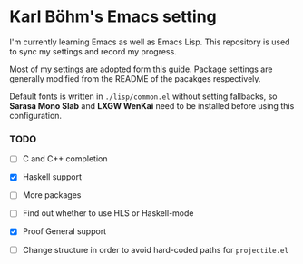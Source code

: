 # Karl Böhm's Emacs setting

I'm currently learning Emacs as well as Emacs Lisp. This repository is used to sync my settings and record my progress.

Most of my settings are adopted form [this](https://zhuanlan.zhihu.com/p/441612281) guide. Package settings are generally modified from the README of the pacakges respectively. 

Default fonts is written in `./lisp/common.el` without setting fallbacks, so **Sarasa Mono Slab** and **LXGW WenKai** need to be installed before using this configuration. 

### TODO

- [ ] C and C++ completion

- [x] Haskell support

- [ ] More packages

- [ ] Find out whether to use HLS or Haskell-mode

- [x] Proof General support

- [ ] Change structure in order to avoid hard-coded paths for `projectile.el`
